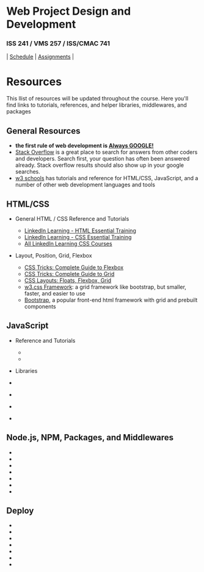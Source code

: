 # Web Project Design and Development

### ISS 241 / VMS 257 / ISS/CMAC 741

| [Schedule](./schedule.md) | [Assignments](./assignments.md) |

# Resources

This llist of resources will be updated throughout the course.
Here you'll find links to tutorials, references, and helper libraries, middlewares, and packages

## General Resources

- **the first rule of web development is [Always GOOGLE!](https://bfy.tw/RMHN)**
- [Stack Overflow](https://stackoverflow.com/) is a great place to search for answers from other coders and developers. Search first, your question has often been answered already. Stack overflow results should also show up in your google searches.
- [w3 schools](https://w3schools.com) has tutorials and reference for HTML/CSS, JavaScript, and a number of other web development languages and tools

## HTML/CSS

- General HTML / CSS Reference and Tutorials

  - [LinkedIn Learning - HTML Essential Training](https://www.linkedin.com/learning-login/share?account=77842946&forceAccount=false&redirect=https%3A%2F%2Fwww.linkedin.com%2Flearning%2Fhtml-essential-training-4%3Ftrk%3Dshare_ent_url%26shareId%3DvEB8f86IRJatW5c06oq%252Bng%253D%253D)
  - [LinkedIn Learning - CSS Essential Training](https://www.linkedin.com/learning-login/share?account=77842946&forceAccount=false&redirect=https%3A%2F%2Fwww.linkedin.com%2Flearning%2Fhtml-essential-training-4%3Ftrk%3Dshare_ent_url%26shareId%3DvEB8f86IRJatW5c06oq%252Bng%253D%253D)
  - [All LinkedIn Learning CSS Courses](https://www.linkedin.com/learning/search?keywords=css&u=77842946)

- Layout, Position, Grid, Flexbox

  - [CSS Tricks: Complete Guide to Flexbox](https://css-tricks.com/snippets/css/a-guide-to-flexbox/)
  - [CSS Tricks: Complete Guide to Grid](https://css-tricks.com/snippets/css/complete-guide-grid/)
  - [CSS Layouts: Floats, Flexbox, Grid](https://www.linkedin.com/learning/search?keywords=css&u=77842946)
  - [w3.css Framework](https://www.w3schools.com/w3css/defaulT.asp): a grid framework like bootstrap, but smaller, faster, and easier to use
  - [Bootstrap](https://getbootstrap.com/), a popular front-end html framework with grid and prebuilt components

## JavaScript

- Reference and Tutorials

  - []()
  - []()

- Libraries
- []()
- []()
- []()
- []()

## Node.js, NPM, Packages, and Middlewares

- []()
- []()
- []()
- []()
- []()
- []()
- []()

## Deploy

- []()
- []()
- []()
- []()
- []()
- []()
- []()
